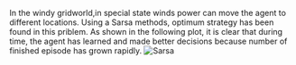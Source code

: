 In the windy gridworld,in special state winds power can move the agent to different locations. Using a Sarsa methods, optimum strategy has been found in this priblem. As shown in the following plot, it is clear that during time, the agent has learned and made better decisions because number of finished episode has grown rapidly.
![Sarsa](https://github.com/user-attachments/assets/1aeb1d68-54c3-4e4c-92f0-89a2d3b3abde)
